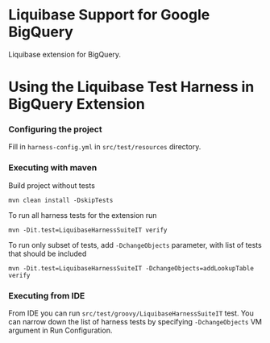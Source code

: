 # Liquibase Support for Google BigQuery

Liquibase extension for BigQuery.

# Using the Liquibase Test Harness in BigQuery Extension

### Configuring the project

Fill in `harness-config.yml` in `src/test/resources` directory. 

### Executing with maven

Build project without tests

```
mvn clean install -DskipTests
```

To run all harness tests for the extension run

```
mvn -Dit.test=LiquibaseHarnessSuiteIT verify
```

To run only subset of tests, add `-DchangeObjects` parameter, with list of tests that should be included

```
mvn -Dit.test=LiquibaseHarnessSuiteIT -DchangeObjects=addLookupTable verify
 ```

### Executing from IDE

From IDE you can run `src/test/groovy/LiquibaseHarnessSuiteIT` test. 
You can narrow down the list of harness tests by specifying `-DchangeObjects` VM argument in Run Configuration.


